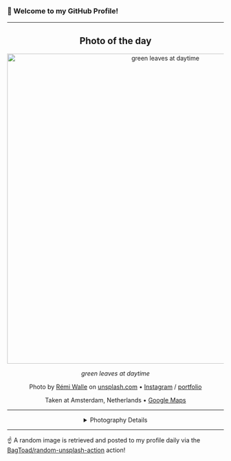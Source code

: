 ### 👋 Welcome to my GitHub Profile!

----
<div align="center">

## Photo of the day
  
  <a href="https://unsplash.com/photos/green-leaves-at-daytime-Ui3bOgnjtl0"><img width="720" src="https://images.unsplash.com/photo-1461230185679-aad82a673415?crop=entropy&cs=tinysrgb&fit=max&fm=jpg&ixid=M3w1OTQ0OTd8MHwxfHJhbmRvbXx8fHx8fHx8fDE3MzM5ODM4MDJ8&ixlib=rb-4.0.3&q=80&w=1080" alt="green leaves at daytime"></a>
  
  <em>green leaves at daytime</em>
  
  <em></em>

  Photo by [Rémi Walle](http://atelierphotoderemiwalle.weebly.com) on [unsplash.com](https://unsplash.com/) • [Instagram](https://instagram.com/confluxr) / [portfolio](http://atelierphotoderemiwalle.weebly.com)
  
  Taken at Amsterdam, Netherlands • [Google Maps](https://www.google.com/maps/search/?api=1&query=52.3702157,4.89516789999993)
  
  ---
  
<details>
<summary>Photography Details</summary>
  
| Parameter     | Value |
| ------------- | ----- |
| Camera Model  | NIKON D5100 |
| Exposure Time | 1/500 |
| Aperture      | 2.0 |
| Focal Length  | 35.0 |
| ISO           | 100 |
| Location      | Amsterdam, Netherlands (Netherlands) |
| Coordinates   | Latitude 52.3702157, Longitude 4.89516789999993 |

</details>

</div>

----

☝️ A random image is retrieved and posted to my profile daily via the [BagToad/random-unsplash-action](https://github.com/BagToad/random-unsplash-action) action!
